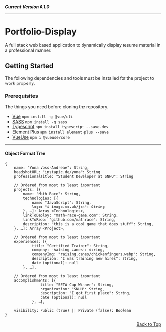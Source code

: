 <br/>

***Current Version 0.1.0***

---

# Portfolio-Display

A full stack web based application to dynamically display resume material in a professional manner.

## Getting Started

The following dependencies and tools must be installed for the project to work properly.

### Prerequisites

The things you need before cloning the repository.

* [Vue](https://cli.vuejs.org/guide/installation.html)
```npm install -g @vue/cli```
* [SASS](https://sass-lang.com/install)
```npm install -g sass```
* [Typescript](https://www.typescriptlang.org/id/download)
```npm install typescript --save-dev```
* [Element Plus](https://element-plus.org/en-US/guide/installation.html#version)
```npm install element-plus --save```
* [VueUse](https://vueuse.org/guide/)
```npm i @vueuse/core```

---


#### Object Format Tree

```
{
    name: "Yona Voss-Andreae": String,
    headshotURL: "instapic.de/yona": String
    professionalTitle: "Student Developer at SNHU": String

    // Ordered from most to least important
    projects: [{
        name: "Math Race": String,
        technologies: [{
            name: "JavaScript": String,
            logo: "i-image.co.uk/jsx": String
        }, …]: Array <Technologies>,
        linkToDeploy: "math-race-game.com": String,
        linkToRepo: "github.com/mathrace": String,
        description: "this is a cool game that does stuff": String,
    }, …]: Array <Project>,

    // Ordered from most to least important
    experiences: [{
            title: "Certified Trainer": String,
            company: "Raising Canes": String,
            companyImg: "raising.canes/chickenfingers.webp": String,
            description: "I was training new hires": String,
            date (optional): null
        }, …],

    // Ordered from most to least important
    accomplishments: [{
                title: "SETA Cup Winner": String,
                organization: "SNHU": String,
                description: "I got first place": String,
                date (optional): null
            }, …],

    visibility: Public (true) || Private (false): Boolean
}
```
<!-- for when the readme gets too long -->
<p align="right"><a href="#top">Back to Top</a></p>
